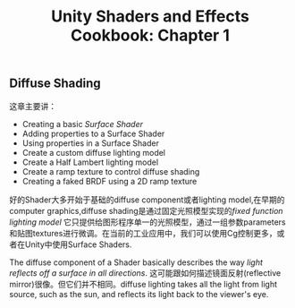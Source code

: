 ﻿---
layout: post
title: "Unity Shaders and Effects Cookbook: Chapter 1"
categories:
- 
tags:
- 


---
## Diffuse Shading

这章主要讲：
- Creating a basic *Surface Shader*
- Adding properties to a Surface Shader
- Using properties in a Surface Shader
- Create a custom diffuse lighting model
- Create a Half Lambert lighting model
- Create a ramp texture to control diffuse shading
- Creating a faked BRDF using a 2D ramp texture

好的Shader大多开始于基础的diffuse component或者lighting model,在早期的computer graphics,diffuse shading是通过固定光照模型实现的*fixed function lighting model* 它只提供给图形程序单一的光照模型，通过一组参数parameters和贴图textures进行微调。在当前的工业应用中，我们可以使用Cg控制更多，或者在Unity中使用Surface Shaders.

The diffuse component of a Shader basically describes the way *light reflects off a surface in all directions*. 这可能跟如何描述镜面反射(reflective mirror)很像。但它们并不相同。diffuse lighting takes all the light from light source, such as the sun, and reflects its light back to the viewer's eye.


